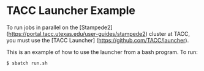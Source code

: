 # TACC Launcher Example

To run jobs in parallel on the [Stampede2] 
(https://portal.tacc.utexas.edu/user-guides/stampede2) cluster at TACC, 
you must use the [TACC Launcher] (https://github.com/TACC/launcher).

This is an example of how to use the launcher from a bash program. To run:

```
$ sbatch run.sh
```
